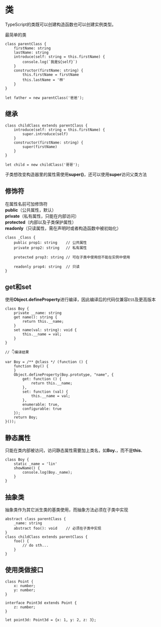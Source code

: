 # 类

TypeScript的类既可以创建构造函数也可以创建实例类型。

最简单的类

	class parentClass {
	    firstName: string
	    lastName: string
	    introduce(self: string = this.firstName) {
	        console.log(`我是${self}`)
	    }
	    constructor(firstName: string) {
	        this.firstName = firstName
	        this.lastName = '林'
	    }
	}

	let father = new parentClass('爸爸');

## 继承

	class childClass extends parentClass {
		introduce(self: string = this.firstName) {
	        super.introduce(self)
	    }
	    constructor(firstName: string) {
	        super(firstName)
	    }
	}

	let child = new childClass('哥哥');

子类想改变构造器里的属性需使用**super()**，还可以使用**super**访问父类方法

## 修饰符

在属性名前可加修饰符  
**public**（公共属性，默认）  
**private**（私有属性，只能在内部访问）  
**protected**（内部以及子类保护属性）  
**readonly**（只读属性，需在声明时或者构造函数中被初始化）  

	class _Class {
		public prop1: string	// 公共属性
		private prop2: string	// 私有属性

		protected prop3: string	// 可在子类中使用但不能在实例中使用

		readonly prop4: string	// 只读
	}

## get和set

使用**Object.defineProperty**进行编译，因此编译后的代码仅兼容`ES5`及更高版本

	class Boy {
		private __name: string
		get name(): string {
			return this.__name;
		}
		set name(val: string): void {
			this.__name = val;
		}
	}

	// 👇编译结果

	var Boy = /** @class */ (function () {
	    function Boy() {
	    }
	    Object.defineProperty(Boy.prototype, "name", {
	        get: function () {
	            return this.__name;
	        },
	        set: function (val) {
	            this.__name = val;
	        },
	        enumerable: true,
	        configurable: true
	    });
	    return Boy;
	}());


## 静态属性

只能在类内部被访问，访问静态属性需要加上类名，如**Boy.**，而不是**this.**

	class Boy {
		static _name = 'lin'
		showName() {
			console.log(Boy._name);
		}
	}

## 抽象类

抽象类作为其它派生类的基类使用，而抽象方法必须在子类中实现

	abstract class parentClass {
	    _name: string
	    abstract foo(): void	// 必须在子类中实现
	}
	class childClass extends parentClass {
		foo() {
			// do sth...
		}
	}

## 使用类做接口

	class Point {
	    x: number;
	    y: number;
	}

	interface Point3d extends Point {
	    z: number;
	}

	let point3d: Point3d = {x: 1, y: 2, z: 3};